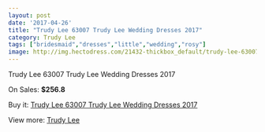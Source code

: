 ```yaml
---
layout: post
date: '2017-04-26'
title: "Trudy Lee 63007 Trudy Lee Wedding Dresses 2017"
category: Trudy Lee
tags: ["bridesmaid","dresses","little","wedding","rosy"]
image: http://img.hectodress.com/21432-thickbox_default/trudy-lee-63007-trudy-lee-wedding-dresses-2013.jpg
---
```

Trudy Lee 63007 Trudy Lee Wedding Dresses 2017

On Sales: **$256.8**
<a href="https://www.hectodress.com/trudy-lee/9955-trudy-lee-63007-trudy-lee-wedding-dresses-2013.html"><amp-img layout="responsive" width="600" height="600" src="//img.hectodress.com/21432-thickbox_default/trudy-lee-63007-trudy-lee-wedding-dresses-2013.jpg" alt="Trudy Lee 63007 Trudy Lee Wedding Dresses 2017 0" /></a>
<a href="https://www.hectodress.com/trudy-lee/9955-trudy-lee-63007-trudy-lee-wedding-dresses-2013.html"><amp-img layout="responsive" width="600" height="600" src="//img.hectodress.com/21433-thickbox_default/trudy-lee-63007-trudy-lee-wedding-dresses-2013.jpg" alt="Trudy Lee 63007 Trudy Lee Wedding Dresses 2017 1" /></a>

Buy it: [Trudy Lee 63007 Trudy Lee Wedding Dresses 2017](https://www.hectodress.com/trudy-lee/9955-trudy-lee-63007-trudy-lee-wedding-dresses-2013.html "Trudy Lee 63007 Trudy Lee Wedding Dresses 2017")

View more: [Trudy Lee](https://www.hectodress.com/165-trudy-lee "Trudy Lee")